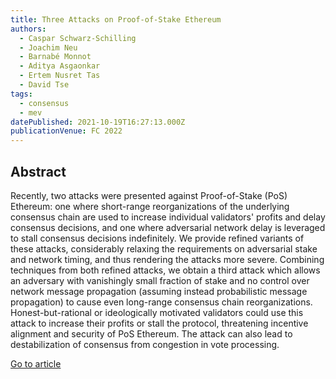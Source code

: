 ```yaml
---
title: Three Attacks on Proof-of-Stake Ethereum
authors:
  - Caspar Schwarz-Schilling
  - Joachim Neu
  - Barnabé Monnot
  - Aditya Asgaonkar
  - Ertem Nusret Tas
  - David Tse
tags:
  - consensus
  - mev
datePublished: 2021-10-19T16:27:13.000Z
publicationVenue: FC 2022
---
```


## Abstract

Recently, two attacks were presented against Proof-of-Stake (PoS) Ethereum: one where short-range reorganizations of the underlying consensus chain are used to increase individual validators' profits and delay consensus decisions, and one where adversarial network delay is leveraged to stall consensus decisions indefinitely. We provide refined variants of these attacks, considerably relaxing the requirements on adversarial stake and network timing, and thus rendering the attacks more severe. Combining techniques from both refined attacks, we obtain a third attack which allows an adversary with vanishingly small fraction of stake and no control over network message propagation (assuming instead probabilistic message propagation) to cause even long-range consensus chain reorganizations. Honest-but-rational or ideologically motivated validators could use this attack to increase their profits or stall the protocol, threatening incentive alignment and security of PoS Ethereum. The attack can also lead to destabilization of consensus from congestion in vote processing.

[Go to article](https://arxiv.org/abs/2110.10086)
